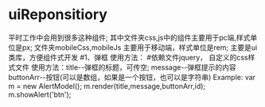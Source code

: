 # uiReponsitiory
平时工作中会用到很多这种组件;
其中文件夹css,js中的组件主要用于pc端,样式单位是px;
文件夹mobileCss,mobileJs 主要用于移动端，样式单位是rem;
主要是ui类库，方便组件式开发
#1、弹框 使用方法：
#依赖文件jquery，
自定义的css样式文件
使用方法：title--弹框的标题，可传空;
         message--弹框提示的内容
         buttonArr--按钮(可以是数组，如果是一个按钮，也可以是字符串)
 Example:
    var m = new AlertModel();
    m.render(title,message,buttonArr,id);
    m.showAlert('btn');
